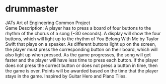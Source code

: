 # drummaster
JATs Art of Engineering Common Project   
Game Description: 
A player has to press a board of four buttons to the rhythm of the chorus of a song (~30 seconds). A display will show the four buttons, which will light up to the rhythm of You Belong With Me by Taylor Swift that plays on a speaker. As different buttons light up on the screen, the player must press the corresponding button on their board, which will also light up when pressed. As the game progresses, the song will get faster and the player will have less time to press each button. If the player does not press the correct button or does not press a button in time, then the game is over. Points will be awarded based on the time that the player stays in the game. Inspired by Guitar Hero and Piano Tiles.
